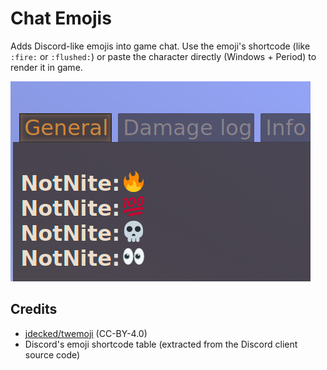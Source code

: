 # Chat Emojis

Adds Discord-like emojis into game chat. Use the emoji's shortcode (like `:fire:` or `:flushed:`) or paste the character directly (Windows + Period) to render it in game.

![Screenshot of emojis in action](./screenshot.png)

## Credits

- [jdecked/twemoji](https://github.com/jdecked/twemoji/releases/tag/v15.1.0) (CC-BY-4.0)
- Discord's emoji shortcode table (extracted from the Discord client source code)
